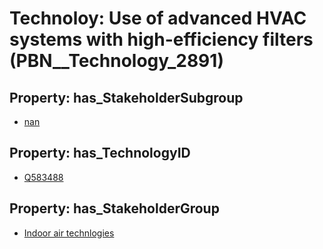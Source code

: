 # Technoloy: __Use of advanced HVAC systems with high-efficiency filters__ (PBN__Technology_2891)

## Property: has_StakeholderSubgroup

* [nan](PBN__TechSubgroup_7)

## Property: has_TechnologyID

* [Q583488](Q583488)

## Property: has_StakeholderGroup

* [Indoor air technlogies](PBN__TechGroup_18)


